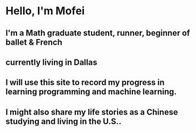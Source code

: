 # Hello, I'm Mofei

## I'm a Math graduate student, runner, beginner of ballet & French
## currently living in Dallas

## I will use this site to record my progress in learning programming and machine learning. 
## I might also share my life stories as a Chinese studying and living in the U.S..




